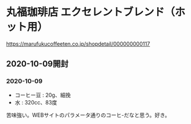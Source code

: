 # 丸福珈琲店 エクセレントブレンド（ホット用）

<https://marufukucoffeeten.co.jp/shopdetail/000000000117>

## 2020-10-09開封

### 2020-10-09

- コーヒー豆 : 20g、細挽
- 水 : 320cc、83度

苦味強い。WEBサイトのパラメータ通りのコーヒ-だなと思う。好き。
